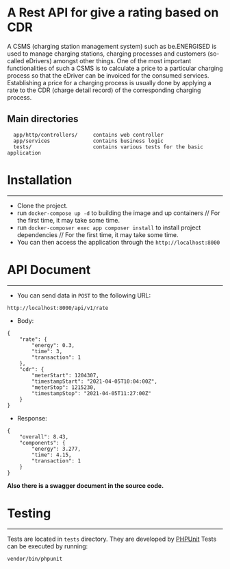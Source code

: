 # A Rest API for give a rating based on CDR

A CSMS (charging station management system) such as be.ENERGISED is used to manage charging stations, charging
processes and customers (so-called eDrivers) amongst other things.
One of the most important functionalities of such a CSMS is to calculate a price to a particular charging process so that
the eDriver can be invoiced for the consumed services. Establishing a price for a charging process is usually done by
applying a rate to the CDR (charge detail record) of the corresponding charging process.

Main directories
-------------------

      app/http/controllers/     contains web controller
      app/services              contains business logic
      tests/                    contains various tests for the basic application

# Installation 
-------------------------
- Clone the project.
- run `docker-compose up -d` to building the image and up containers //  For the first time, it may take some time.
- run `docker-composer exec app composer install` to install project dependencies // For the first time, it may take some time.
- You can then access the application through the `http://localhost:8000`


# API Document
-----------------
- You can send data in `POST` to the following URL:
```
http://localhost:8000/api/v1/rate
```
- Body:
```
{
    "rate": {
        "energy": 0.3,
        "time": 3,
        "transaction": 1
    },
    "cdr": {
        "meterStart": 1204307,
        "timestampStart": "2021-04-05T10:04:00Z",
        "meterStop": 1215230,
        "timestampStop": "2021-04-05T11:27:00Z"
    }
}
```

- Response:
```
{
    "overall": 8.43,
    "components": {
        "energy": 3.277,
        "time": 4.15,
        "transaction": 1
    }
}
```
**Also there is a swagger document in the source code.**


# Testing
-------------------
Tests are located in `tests` directory. They are developed by [PHPUnit](https://phpunit.de/)
Tests can be executed by running:
```
vendor/bin/phpunit
```


